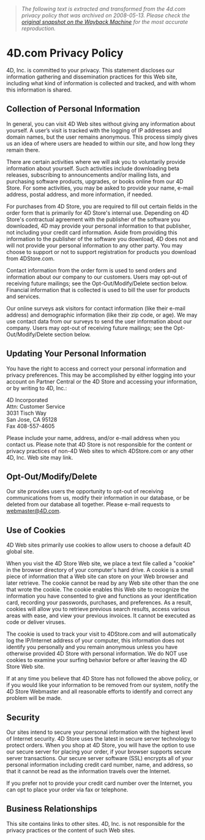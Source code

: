 > *The following text is extracted and transformed from the 4d.com privacy policy that was archived on 2008-05-13. Please check the [original snapshot on the Wayback Machine](https://web.archive.org/web/20080513010609id_/http%3A//www.4d.com/privacy.html) for the most accurate reproduction.*

# 4D.com Privacy Policy

4D, Inc. is committed to your privacy. This statement discloses our information gathering and dissemination practices for this Web site, including what kind of information is collected and tracked, and with whom this information is shared.

## Collection of Personal Information

In general, you can visit 4D Web sites without giving any information about yourself. A user’s visit is tracked with the logging of IP addresses and domain names, but the user remains anonymous. This process simply gives us an idea of where users are headed to within our site, and how long they remain there.

There are certain activities where we will ask you to voluntarily provide information about yourself. Such activities include downloading beta releases, subscribing to announcements and/or mailing lists, and purchasing software products, upgrades, or books online from our 4D Store. For some activities, you may be asked to provide your name, e-mail address, postal address, and more information, if needed.

For purchases from 4D Store, you are required to fill out certain fields in the order form that is primarily for 4D Store's internal use. Depending on 4D Store's contractual agreement with the publisher of the software you downloaded, 4D may provide your personal information to that publisher, not including your credit card information. Aside from providing this information to the publisher of the software you download, 4D does not and will not provide your personal information to any other party. You may choose to support or not to support registration for products you download from 4DStore.com.

Contact information from the order form is used to send orders and information about our company to our customers. Users may opt-out of receiving future mailings; see the Opt-Out/Modify/Delete section below. Financial information that is collected is used to bill the user for products and services.

Our online surveys ask visitors for contact information (like their e-mail address) and demographic information (like their zip code, or age). We may use contact data from our surveys to send the user information about our company. Users may opt-out of receiving future mailings; see the Opt-Out/Modify/Delete section below.

## Updating Your Personal Information

You have the right to access and correct your personal information and privacy preferences. This may be accomplished by either logging into your account on Partner Central or the 4D Store and accessing your information, or by writing to 4D, Inc.:

4D Incorporated  
Attn: Customer Service  
3031 Tisch Way  
San Jose, CA 95128  
Fax 408-557-4605

Please include your name, address, and/or e-mail address when you contact us. Please note that 4D Store is not responsible for the content or privacy practices of non-4D Web sites to which 4DStore.com or any other 4D, Inc. Web site may link.

## Opt-Out/Modify/Delete

Our site provides users the opportunity to opt-out of receiving communications from us, modify their information in our database, or be deleted from our database all together. Please e-mail requests to webmaster@4D.com.

## Use of Cookies

4D Web sites primarily use cookies to allow users to choose a default 4D global site.

When you visit the 4D Store Web site, we place a text file called a "cookie" in the browser directory of your computer's hard drive. A cookie is a small piece of information that a Web site can store on your Web browser and later retrieve. The cookie cannot be read by any Web site other than the one that wrote the cookie. The cookie enables this Web site to recognize the information you have consented to give and functions as your identification card, recording your passwords, purchases, and preferences. As a result, cookies will allow you to retrieve previous search results, access various areas with ease, and view your previous invoices. It cannot be executed as code or deliver viruses.

The cookie is used to track your visit to 4DStore.com and will automatically log the IP/Internet address of your computer, this information does not identify you personally and you remain anonymous unless you have otherwise provided 4D Store with personal information. We do NOT use cookies to examine your surfing behavior before or after leaving the 4D Store Web site.

If at any time you believe that 4D Store has not followed the above policy, or if you would like your information to be removed from our system, notify the 4D Store Webmaster and all reasonable efforts to identify and correct any problem will be made.

## Security

Our sites intend to secure your personal information with the highest level of Internet security. 4D Store uses the latest in secure server technology to protect orders. When you shop at 4D Store, you will have the option to use our secure server for placing your order, if your browser supports secure server transactions. Our secure server software (SSL) encrypts all of your personal information including credit card number, name, and address, so that it cannot be read as the information travels over the Internet.

If you prefer not to provide your credit card number over the Internet, you can opt to place your order via fax or telephone.

## Business Relationships

This site contains links to other sites. 4D, Inc. is not responsible for the privacy practices or the content of such Web sites.
